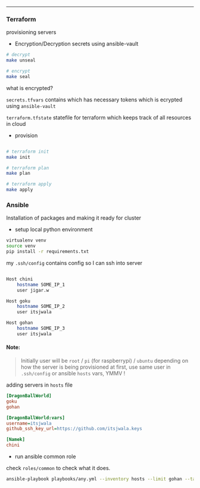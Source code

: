 
---

### Terraform 

provisioning servers

* Encryption/Decryption secrets using ansible-vault


```sh
# decrypt 
make unseal

# encrypt 
make seal 
```

what is encrypted?

`secrets.tfvars` contains which has necessary tokens which is ecrypted using `ansible-vault`

`terraform.tfstate` statefile for terraform which keeps track of all resources in cloud

* provision 

```sh

# terraform init
make init

# terraform plan
make plan

# terraform apply
make apply

```





### Ansible

Installation of packages and making it ready for cluster


* setup local python environment

```sh
virtualenv venv
source venv
pip install -r requirements.txt
```

my `.ssh/config` contains config so I can ssh into server


```sh

Host chini
    hostname SOME_IP_1
    user jigar.w

Host goku
    hostname SOME_IP_2
    user itsjwala

Host gohan
    hostname SOME_IP_3
    user itsjwala

```

#### Note: 


>Initially user will be `root` / `pi` (for raspberrypi) / `ubuntu` depending on how the server is being provisioned at first, use same user in `.ssh/config` or ansible `hosts` vars, YMMV !

adding servers in `hosts` file

```ini
[DragonBallWorld]
goku
gohan

[DragonBallWorld:vars]
username=itsjwala
github_ssh_key_url=https://github.com/itsjwala.keys

[Namek]
chini
```

* run ansible common role

check `roles/common` to check what it does.

```sh
ansible-playbook playbooks/any.yml --inventory hosts --limit gohan --tag role-common
```
